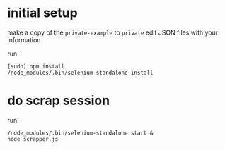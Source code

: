
# initial setup

make a copy of the `private-example` to `private`
edit JSON files with your information

run:

    [sudo] npm install
    /node_modules/.bin/selenium-standalone install



# do scrap session

run:

    /node_modules/.bin/selenium-standalone start &
    node scrapper.js
